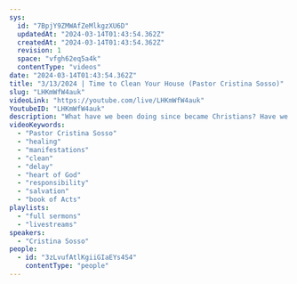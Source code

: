 ```yaml
---
sys:
  id: "7BpjY9ZMWAfZeMlkgzXU6D"
  updatedAt: "2024-03-14T01:43:54.362Z"
  createdAt: "2024-03-14T01:43:54.362Z"
  revision: 1
  space: "vfgh62eq5a4k"
  contentType: "videos"
date: "2024-03-14T01:43:54.362Z"
title: "3/13/2024 | Time to Clean Your House (Pastor Cristina Sosso)"
slug: "LHKmWfW4auk"
videoLink: "https://youtube.com/live/LHKmWfW4auk"
YoutubeID: "LHKmWfW4auk"
description: "What have we been doing since became Christians? Have we been standing on the sidelines? Have we been to work all that we have been learning? Are we still struggling to walk out our healings? Walking, talking, acting, and even dressing like all that we have asked for from our Father has already manifested. Time and time again we have told that if we are not receiving our manifestations, we need to get to our prayer closet and ask our Father what is the heart issue that we still have not been addressing. Do we still rely on our Pastors to do all the walk for us? If we are not getting the answers we desire are we bothering other pastors? Start your own ministry if you feel like you need to take the mic or take the stage from your pastor, but you better make sure that you run that through the Father. Our goal should never been to get the numbers of attendees , but to bring all that we can reach to Christ. We are need to take a step back and look at our own hearts, ask the Father to help us clean up ourselves before we try to point to others flaws. Each and everyone of us should be working with a heart of God. We should not be waiting for others downfall. Pray for them and their salvations. This sermon was released at Freedom Fellowship Church International on March 13, 2024 by Pastor Cristina Sosso\n"
videoKeywords:
  - "Pastor Cristina Sosso"
  - "healing"
  - "manifestations"
  - "clean"
  - "delay"
  - "heart of God"
  - "responsibility"
  - "salvation"
  - "book of Acts"
playlists:
  - "full sermons"
  - "livestreams"
speakers:
  - "Cristina Sosso"
people:
  - id: "3zLvufAtlKgiiGIaEYs4S4"
    contentType: "people"
---
```

